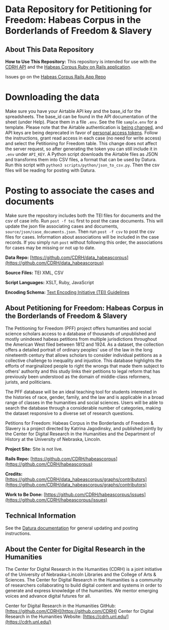 # Data Repository for Petitioning for Freedom: Habeas Corpus in the Borderlands of Freedom & Slavery  

## About This Data Repository

**How to Use This Repository:** This repository is intended for use with the [CDRH API](https://github.com/CDRH/api) and the [Habeas Corpus Ruby on Rails application](https://github.com/CDRH/habeascorpus).

Issues go on the [Habeas Corpus Rails App Repo](https://github.com/CDRH/habeascorpus)

# Downloading the data

Make sure you have your Airtable API key and the base_id for the spreadsheets. The base_id can be found in the API documentation of the sheet (under Help). Place them in a file `.env`. See the file `sample.env` for a template.
Please note that the Airtable authentication is [being changed](https://community.airtable.com/t5/announcements/new-api-capabilities-now-in-ga-and-upcoming-api-keys-deprecation/ba-p/141824?utm_ID=recdXE5vJZZ5vR0mh&utm_ID=recdXE5vJZZ5vR0mh&utm_source=lifecycle_team&utm_source=lifecycle_team&utm_medium=email&utm_medium=email&utm_campaign=it_ss_ss_api_deprecation&utm_campaign=it_ss_ss_api_depreciation&utm_content=email-blast_api_1a&utm_content=email-blast_api_key_users), and API keys are being deprecated in favor of [personal access tokens](https://airtable.com/developers/web/guides/personal-access-tokens). Follow the instructions, grant read access in each case (no need for write access) and select the Petitioning for Freedom table. This change does not affect the server request, so after generating the token you can still include it in `.env` under `API_KEY`.
A Python script downloads the Airtable files as JSON and transforms them into CSV files, a format that can be used by Datura. Run this script with `python3 scripts/python/json_to_csv.py`. Then the csv files will be reading for posting with Datura.

# Posting to associate the cases and documents

Make sure the repository includes both the TEI files for documents and the csv of case info.
Run `post -f tei` first to post the case documents. This will update the json file associating cases and documents, `source/json/case_documents.json`.
Then run `post -f csv` to post the csv files for cases. Information about associations will be included in the case records.
If you simply run `post` without following this order, the associations for cases may be missing or not up to date.

**Data Repo:** [https://github.com/CDRH/data_habeascorpus](https://github.com/CDRH/data_habeascorpus)

**Source Files:** TEI XML, CSV

**Script Languages:** XSLT, Ruby, JavaScript

**Encoding Schema:** [Text Encoding Initiative (TEI) Guidelines](https://tei-c.org/release/doc/tei-p5-doc/en/html/index.html)

## About Petitioning for Freedom: Habeas Corpus in the Borderlands of Freedom & Slavery  

The Petitioning for Freedom (PFF) project offers humanities and social science scholars access to a database of thousands of unpublished and mostly unindexed habeas petitions from multiple jurisdictions throughout the American West filed between 1812 and 1924. As a dataset, the collection offers a detailed portrait of ordinary peoples' use of the law in the long nineteenth century that allows scholars to consider individual petitions as a collective challenge to inequality and injustice. This database highlights the efforts of marginalized people to right the wrongs that made them subject to others' authority and this study links their petitions to legal reform that has previously been understood as the domain of middle-class reformers, jurists, and politicians. 

The PFF database will be an ideal teaching tool for students interested in the histories of race, gender, family, and the law and is applicable in a broad range of classes in the humanities and social sciences. Users will be able to search the database through a considerable number of categories, making the dataset responsive to a diverse set of research questions. 

Petitions for Freedom: Habeas Corpus in the Borderlands of Freedom & Slavery is a project directed by Katrina Jagodinsky, and published jointly by the Center for Digital Research in the Humanities and the Department of History at the University of Nebraska, Lincoln.

**Project Site:** Site is not live.

**Rails Repo:** [https://github.com/CDRH/habeascorpus](https://github.com/CDRH/habeascorpus)

**Credits:** [https://github.com/CDRH/data_habeascorpus/graphs/contributors](https://github.com/CDRH/data_habeascorpus/graphs/contributors)

**Work to Be Done:** [https://github.com/CDRH/habeascorpus/issues](https://github.com/CDRH/habeascorpus/issues)

## Technical Information

See the [Datura documentation](https://github.com/CDRH/datura) for general updating and posting instructions. 

## About the Center for Digital Research in the Humanities

The Center for Digital Research in the Humanities (CDRH) is a joint initiative of the University of Nebraska-Lincoln Libraries and the College of Arts & Sciences. The Center for Digital Research in the Humanities is a community of researchers collaborating to build digital content and systems in order to generate and express knowledge of the humanities. We mentor emerging voices and advance digital futures for all.

Center for Digital Research in the Humanities GitHub: [https://github.com/CDRH](https://github.com/CDRH)
Center for Digital Research in the Humanities Website: [https://cdrh.unl.edu/](https://cdrh.unl.edu/)
